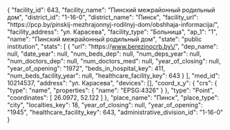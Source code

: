 {
    "facility_id": 643,
    "facility_name": "Пинский межрайонный родильный дом",
    "district_id": "1-16-0",
    "district_name": "Пинск",
    "facility_url": "https:\/\/pcp.by\/pinskij-mezhrajonnyj-rodilnyj-dom\/obshhaja-informacija\/",
    "facility_address": "ул. Карасева",
    "facility_type": "Больница",
    "ap_1": "1",
    "name": "Пинский межрайонный родильный дом",
    "state": "public institution",
    "stats": [
        {
            "url": "https:\/\/www.berezinocrb.by\/",
            "dep_name": null,
            "date_year": null,
            "num_beds_dep": null,
            "num_deps_year": null,
            "num_doctors_dep": null,
            "num_doctors_med": null,
            "year_of_closing": null,
            "year_of_opening": "1972",
            "beds_in_hospital_key": 411,
            "num_beds_facility_year": null,
            "healthcare_facility_key": 643
        }
    ],
    "med_id": 10214537,
    "address": "ул. Карасева",
    "devices": [],
    "coord_x_y": {
        "crs": {
            "type": "name",
            "properties": {
                "name": "EPSG:4326"
            }
        },
        "type": "Point",
        "coordinates": [
            26.0972,
            52.122
        ]
    },
    "place_name": "Пинск",
    "place_type": "city",
    "localties_key": 18,
    "year_of_closing": null,
    "year_of_opening": "1945",
    "healthcare_facility_key": 643,
    "administrative_division_id": "1-16-0"
}